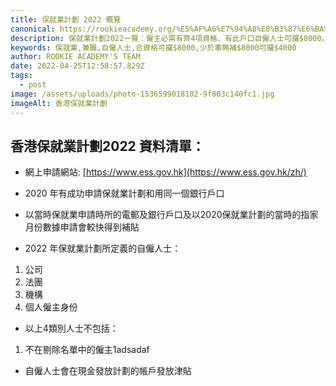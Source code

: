 ```yaml
---
title: 保就業計劃 2022 概覽
canonical: https://rookieacademy.org/%E5%AF%A6%E7%94%A8%E8%B3%87%E6%BA%90/%E4%BF%9D%E5%B0%B1%E6%A5%AD%E8%A8%88%E5%8A%83%202022%20%E6%A6%82%E8%A6%BD
description: 保就業計劃2022一覽：僱主必需有齊4項資格、有此戶口自僱人士可攞$8000。
keywords: 保就業,兼職,自僱人士,合資格可攞$8000,少於事無補$8000可攞$4000
author: ROOKIE ACADEMY'S TEAM
date: 2022-04-25T12:58:57.829Z
tags:
  - post
image: /assets/uploads/photo-1536599018102-9f803c140fc1.jpg
imageAlt: 香港保就業計劃
---
```

## 香港保就業計劃2022 資料清單：

* 網上申請網站: [https://www.ess.gov.hk](https://www.ess.gov.hk/zh/)



* 2020 年有成功申請保就業計劃和用同一個銀行戶口

* 以當時保就業申請時所的電郵及銀行戶口及以2020保就業計劃的當時的指家月份數據申請會較快得到補貼

* 2022 年保就業計劃所定義的自僱人士：
1. 公司
2. 法團
3. 機構
4. 個人僱主身份

* 以上4類別人士不包括：
1. 不在剔除名單中的僱主1adsadaf

* 自僱人士會在現金發放計劃的帳戶發放津貼



 